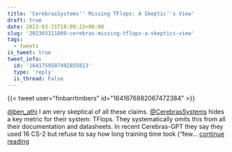 ```yaml
---
title: 'CerebrasSystems'' Missing TFlops: A Skeptic''s View'
draft: true
date: 2023-03-31T18:09:22+00:00
slug: '202303311809-cerebras-missing-tflops-a-skeptics-view'
tags:
  - tweets
is_tweet: true
tweet_info:
  id: '1641759587492855813'
  type: 'reply'
  is_thread: False
---
```




{{< tweet user="finbarrtimbers" id="1641676882067472384" >}}

[@ben_athi](https://x.com/ben_athi) I am very skeptical of all these claims. [@CerebrasSystems](https://x.com/CerebrasSystems) hides a key metric for their system: TFlops. They systematically omits this from all their documentation and datasheets. In recent Cerebras-GPT they say they used 16 CS-2 but refuse to say how long training time took (“few… [continue reading](https://x.com/sytelus/status/1641759587492855813)
